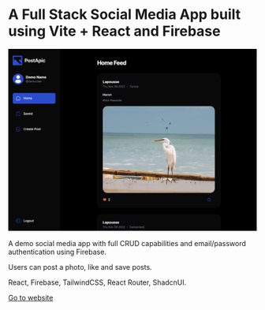 # A Full Stack Social Media App built using Vite + React and Firebase

![](./public/readme-preview.jpg )

A demo social media app with full CRUD capabilities and email/password authentication using Firebase.

Users can post a photo, like and save posts.

React, Firebase, TailwindCSS, React Router, ShadcnUI.

[Go to website](https://social-media-app-lyart-nu.vercel.app/)

